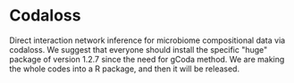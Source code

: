 # Codaloss
Direct interaction network inference for microbiome compositional data via codaloss.
We suggest that everyone should install the specific "huge" package of version 1.2.7 since the need for gCoda method.
We are making the whole codes into a R package, and then it will be released.
